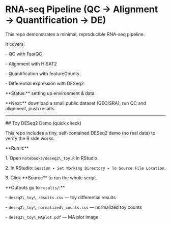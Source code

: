 # RNA-seq Pipeline (QC → Alignment → Quantification → DE)

This repo demonstrates a minimal, reproducible RNA-seq pipeline.

It covers:

\- QC with FastQC

\- Alignment with HISAT2

\- Quantification with featureCounts

\- Differential expression with DESeq2



\*\*Status:\*\* setting up environment \& data.  

\*\*Next:\*\* download a small public dataset (GEO/SRA), run QC and alignment, push results.





---



\## Toy DESeq2 Demo (quick check)



This repo includes a tiny, self-contained DESeq2 demo (no real data) to verify the R side works.



\*\*Run it:\*\*

1\. Open `notebooks/deseq2\_toy.R` in RStudio.

2\. In RStudio: `Session ▸ Set Working Directory ▸ To Source File Location`.

3\. Click \*\*Source\*\* to run the whole script.



\*\*Outputs go to `results/`:\*\*

\- `deseq2\_toy\_results.csv` — toy differential results  

\- `deseq2\_toy\_normalized\_counts.csv` — normalized toy counts  

\- `deseq2\_toy\_MAplot.pdf` — MA plot image  

